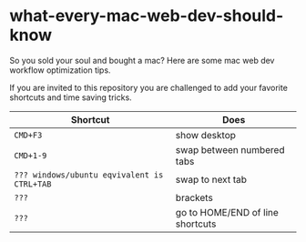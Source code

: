 # what-every-mac-web-dev-should-know
So you sold your soul and bought a mac? Here are some mac web dev workflow optimization tips.

If you are invited to this repository you are challenged to add your favorite shortcuts and time saving tricks.

| Shortcut       | Does        |
| ------------- |-------------|
| ```CMD+F3```      | show desktop |
| ```CMD+1-9```      | swap between numbered tabs |
| ```??? windows/ubuntu eqvivalent is CTRL+TAB```      | swap to next tab |
| ```???```      | brackets |
| ```???```      | go to HOME/END of line shortcuts |
